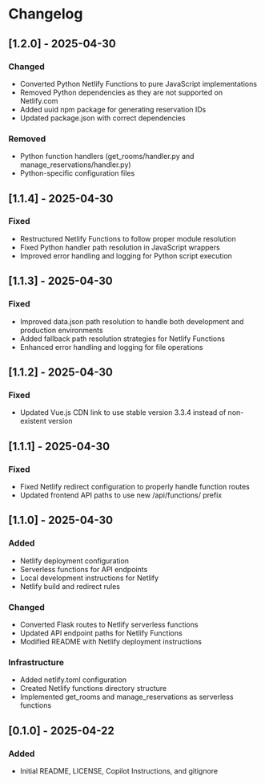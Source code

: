 # Changelog

## [1.2.0] - 2025-04-30

### Changed
- Converted Python Netlify Functions to pure JavaScript implementations
- Removed Python dependencies as they are not supported on Netlify.com
- Added uuid npm package for generating reservation IDs
- Updated package.json with correct dependencies

### Removed
- Python function handlers (get_rooms/handler.py and manage_reservations/handler.py)
- Python-specific configuration files

## [1.1.4] - 2025-04-30

### Fixed
- Restructured Netlify Functions to follow proper module resolution
- Fixed Python handler path resolution in JavaScript wrappers
- Improved error handling and logging for Python script execution

## [1.1.3] - 2025-04-30

### Fixed
- Improved data.json path resolution to handle both development and production environments
- Added fallback path resolution strategies for Netlify Functions
- Enhanced error handling and logging for file operations

## [1.1.2] - 2025-04-30

### Fixed
- Updated Vue.js CDN link to use stable version 3.3.4 instead of non-existent version

## [1.1.1] - 2025-04-30

### Fixed
- Fixed Netlify redirect configuration to properly handle function routes
- Updated frontend API paths to use new /api/functions/ prefix

## [1.1.0] - 2025-04-30

### Added
- Netlify deployment configuration
- Serverless functions for API endpoints
- Local development instructions for Netlify
- Netlify build and redirect rules

### Changed
- Converted Flask routes to Netlify serverless functions
- Updated API endpoint paths for Netlify Functions
- Modified README with Netlify deployment instructions

### Infrastructure
- Added netlify.toml configuration
- Created Netlify functions directory structure
- Implemented get_rooms and manage_reservations as serverless functions

## [0.1.0] - 2025-04-22

### Added
- Initial README, LICENSE, Copilot Instructions, and gitignore